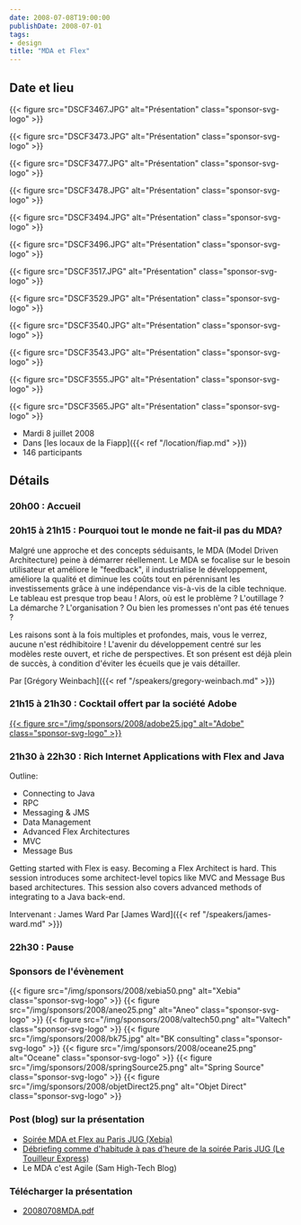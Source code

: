 ```yaml
---
date: 2008-07-08T19:00:00
publishDate: 2008-07-01
tags:
- design
title: "MDA et Flex"
---
```


## Date et lieu

{{< figure src="DSCF3467.JPG" alt="Présentation" class="sponsor-svg-logo" >}}

{{< figure src="DSCF3473.JPG" alt="Présentation" class="sponsor-svg-logo" >}}

{{< figure src="DSCF3477.JPG" alt="Présentation" class="sponsor-svg-logo" >}}

{{< figure src="DSCF3478.JPG" alt="Présentation" class="sponsor-svg-logo" >}}

{{< figure src="DSCF3494.JPG" alt="Présentation" class="sponsor-svg-logo" >}}

{{< figure src="DSCF3496.JPG" alt="Présentation" class="sponsor-svg-logo" >}}

{{< figure src="DSCF3517.JPG" alt="Présentation" class="sponsor-svg-logo" >}}

{{< figure src="DSCF3529.JPG" alt="Présentation" class="sponsor-svg-logo" >}}

{{< figure src="DSCF3540.JPG" alt="Présentation" class="sponsor-svg-logo" >}}

{{< figure src="DSCF3543.JPG" alt="Présentation" class="sponsor-svg-logo" >}}

{{< figure src="DSCF3555.JPG" alt="Présentation" class="sponsor-svg-logo" >}}

{{< figure src="DSCF3565.JPG" alt="Présentation" class="sponsor-svg-logo" >}}


* Mardi 8 juillet 2008
* Dans [les locaux de la Fiapp]({{< ref "/location/fiap.md" >}})
* 146 participants

## Détails

### 20h00 : Accueil

### 20h15 à 21h15 : Pourquoi tout le monde ne fait-il pas du MDA?

Malgré une approche et des concepts séduisants, le MDA (Model Driven Architecture) peine à démarrer réellement. Le MDA se focalise sur le besoin utilisateur et améliore le "feedback", il industrialise le développement, améliore la qualité et diminue les coûts tout en pérennisant les investissements grâce à une indépendance vis-à-vis de la cible technique. Le tableau est presque trop beau ! Alors, où est le problème ? L'outillage ? La démarche ? L'organisation ? Ou bien les promesses n'ont pas été tenues ?

Les raisons sont à la fois multiples et profondes, mais, vous le verrez, aucune n'est rédhibitoire ! L'avenir du développement centré sur les modèles reste ouvert, et riche de perspectives. Et son présent est déjà plein de succès, à condition d'éviter les écueils que je vais détailler.

Par [Grégory Weinbach]({{< ref "/speakers/gregory-weinbach.md" >}})

### 21h15 à 21h30 : Cocktail offert par la société Adobe

[{{< figure src="/img/sponsors/2008/adobe25.jpg" alt="Adobe" class="sponsor-svg-logo" >}}](http://www.adobe.fr/)

### 21h30 à 22h30 : Rich Internet Applications with Flex and Java

Outline:

* Connecting to Java
* RPC
* Messaging & JMS
* Data Management
* Advanced Flex Architectures
* MVC
* Message Bus

Getting started with Flex is easy. Becoming a Flex Architect is hard. This session introduces some architect-level topics like MVC and Message Bus based architectures. This session also covers advanced methods of integrating to a Java back-end.

Intervenant : James Ward
Par [James Ward]({{< ref "/speakers/james-ward.md" >}})

### 22h30 : Pause 

### Sponsors de l'évènement

{{< figure src="/img/sponsors/2008/xebia50.png" alt="Xebia" class="sponsor-svg-logo" >}}
{{< figure src="/img/sponsors/2008/aneo25.png" alt="Aneo" class="sponsor-svg-logo" >}}
{{< figure src="/img/sponsors/2008/valtech50.png" alt="Valtech" class="sponsor-svg-logo" >}}
{{< figure src="/img/sponsors/2008/bk75.jpg" alt="BK consulting" class="sponsor-svg-logo" >}}
{{< figure src="/img/sponsors/2008/oceane25.png" alt="Oceane" class="sponsor-svg-logo" >}}
{{< figure src="/img/sponsors/2008/springSource25.png" alt="Spring Source" class="sponsor-svg-logo" >}}
{{< figure src="/img/sponsors/2008/objetDirect25.png" alt="Objet Direct" class="sponsor-svg-logo" >}}

### Post (blog) sur la présentation

* [Soirée MDA et Flex au Paris JUG (Xebia)](http://blog.xebia.fr/2008/07/09/soiree-mda-et-flex-au-paris-jug/)
* [Débriefing comme d'habitude à pas d'heure de la soirée Paris JUG (Le Touilleur Express)](http://www.touilleur-express.fr/2008/07/09/debriefing-comme-dhabitude-a-pas-dheure-de-la-soiree-paris-jug/)
* Le MDA c'est Agile (Sam High-Tech Blog)

### Télécharger la présentation

* [20080708MDA.pdf](20080708MDA.pdf)
